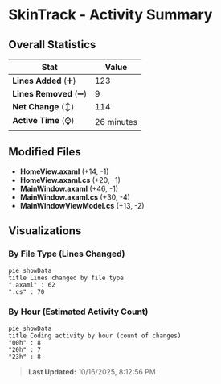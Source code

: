 # SkinTrack - Activity Summary 

## Overall Statistics

| Stat                   | Value                                                             |
| ---------------------- | ----------------------------------------------------------------- |
| **Lines Added** (➕)   | 123                                          |
| **Lines Removed** (➖) | 9                                        |
| **Net Change** (↕)    | 114                |
| **Active Time** (⌚)   | 26 minutes |


## Modified Files
- **HomeView.axaml** (+14, -1)
- **HomeView.axaml.cs** (+20, -1)
- **MainWindow.axaml** (+46, -1)
- **MainWindow.axaml.cs** (+30, -4)
- **MainWindowViewModel.cs** (+13, -2)

## Visualizations

### By File Type (Lines Changed)

```mermaid
pie showData
title Lines changed by file type
".axaml" : 62
".cs" : 70
```

### By Hour (Estimated Activity Count)

```mermaid
pie showData
title Coding activity by hour (count of changes)
"00h" : 8
"20h" : 7
"23h" : 8
```


> **Last Updated:** 10/16/2025, 8:12:56 PM